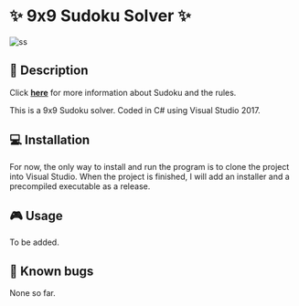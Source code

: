 # :sparkles: 9x9 Sudoku Solver :sparkles:
![ss](https://raw.githubusercontent.com/MATF-RG16/RG16-013-rubik/master/screenshots/2016-12-30)

## :page_facing_up: Description
Click **[here](https://en.wikipedia.org/wiki/Sudoku)** for more information about Sudoku and the rules.

This is a 9x9 Sudoku solver.
Coded in C# using Visual Studio 2017.

## :computer: Installation
For now, the only way to install and run the program is to clone the project into Visual Studio.
When the project is finished, I will add an installer and a precompiled executable as a release.

## :video_game: Usage
To be added.

## :bug: Known bugs
None so far.

